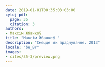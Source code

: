 ```yaml
---
date: 2019-01-01T00:35:03+03:00
cytuj-pdf:
  page: 35
  citation: 3
authors:
- Максім Жбанкоў 
title: "Максім Жбанкоў "
description: "Смецце як прадчуванне. 2013"
locale: "be_BY"
images:
- cites/35-3/preview.png
---
```

